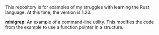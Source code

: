 This repository is for examples of my struggles with learning the Rust
language.  At this time, the version is 1.23.

**minigrep**: An example of a command-line utility.  This modifies the code
from the example to use a function pointer in a structure.


